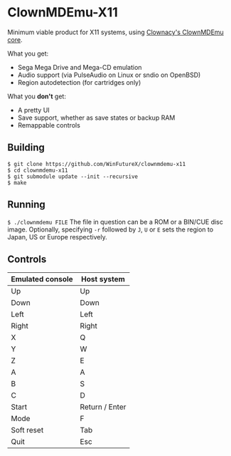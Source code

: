 # ClownMDEmu-X11
Minimum viable product for X11 systems, using [Clownacy's ClownMDEmu core](https://github.com/Clownacy/clownmdemu-core).

What you get:
- Sega Mega Drive and Mega-CD emulation
- Audio support (via PulseAudio on Linux or sndio on OpenBSD)
- Region autodetection (for cartridges only)

What you **don't** get:
- A pretty UI
- Save support, whether as save states or backup RAM
- Remappable controls

## Building
```
$ git clone https://github.com/WinFutureX/clownmdemu-x11
$ cd clownmdemu-x11
$ git submodule update --init --recursive
$ make
```
## Running
``` $ ./clownmdemu FILE ```
The file in question can be a ROM or a BIN/CUE disc image.
Optionally, specifying `-r` followed by `J`, `U` or `E` sets the region to Japan, US or Europe respectively.

## Controls
| Emulated console | Host system    |
| ---------------- | -------------- |
| Up               | Up             |
| Down             | Down           |
| Left             | Left           |
| Right            | Right          |
| X                | Q              |
| Y                | W              |
| Z                | E              |
| A                | A              |
| B                | S              |
| C                | D              |
| Start            | Return / Enter |
| Mode             | F              |
| Soft reset       | Tab            |
| Quit             | Esc            |
